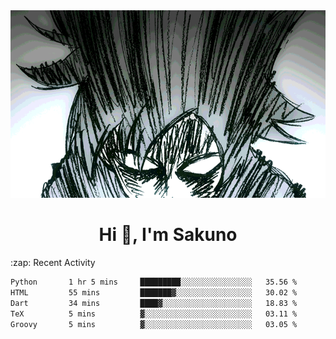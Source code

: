 <body>
<h1 align="center"></h1>
<br>
<div align="center">
<img width="auto" height="300" src="Img/mobFreakoutLonger.gif"/>
</div>
</div>
<h1 align="center">Hi 👋, I'm Sakuno</h1>
:zap: Recent Activity

<!--START_SECTION:waka-->

```txt
Python       1 hr 5 mins     █████████░░░░░░░░░░░░░░░░   35.56 %
HTML         55 mins         ███████▓░░░░░░░░░░░░░░░░░   30.02 %
Dart         34 mins         ████▓░░░░░░░░░░░░░░░░░░░░   18.83 %
TeX          5 mins          ▓░░░░░░░░░░░░░░░░░░░░░░░░   03.11 %
Groovy       5 mins          ▓░░░░░░░░░░░░░░░░░░░░░░░░   03.05 %
```

<!--END_SECTION:waka-->
